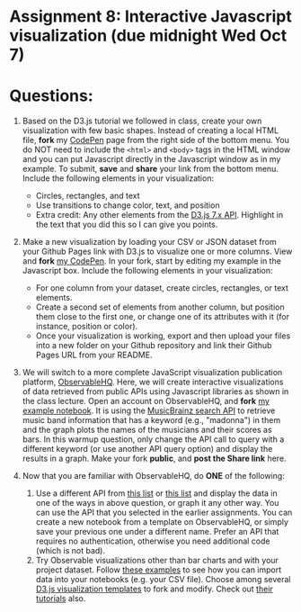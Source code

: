 # Assignment 8: Interactive Javascript visualization (due midnight Wed Oct 7)

# Questions:

1. Based on the D3.js tutorial we followed in class, create your own
   visualization with few basic shapes. Instead of creating a local
   HTML file, **fork** my
   [CodePen](https://codepen.io/cengique/pen/OPMRjVo) page from the
   right side of the bottom menu. You do NOT need to include the
   `<html>` and `<body>` tags in the HTML window and you can put
   Javascript directly in the Javascript window as in my example. To
   submit, **save** and **share** your link from the bottom
   menu. Include the following elements in your visualization:
    - Circles, rectangles, and text
    - Use transitions to change color, text, and position
    - Extra credit: Any other elements from the [D3.js 7.x
      API](https://d3js.org/d3-shape). Highlight
      in the text that you did this so I can give you points.
1. Make a new visualization by loading your CSV or JSON dataset from
   your Github Pages link with D3.js to visualize one or more
   columns. View and **fork** [my
   CodePen](https://codepen.io/cengique/pen/OPMRjba). In your fork,
   start by editing my example in the Javascript box. Include the
   following elements in your visualization:
    - For one column from your dataset, create circles, rectangles, or
      text elements.
    - Create a second set of elements from another column, but
      position them close to the first one, or change one of its
      attributes with it (for instance, position or color).
    - Once your visualization is working, export and then upload your
      files into a new folder on your Github repository and link their
      Github Pages URL from your README.

2. We will switch to a more complete JavaScript visualization
   publication platform,
   [ObservableHQ](https://observablehq.com/). Here, we will create
   interactive visualizations of data retrieved from public APIs using
   Javascript libraries as shown in the class lecture. Open an account
   on ObservableHQ, and **fork** [my example
   notebook](https://observablehq.com/@cengique/api-data-example). It is using  the [MusicBrainz search
   API](https://musicbrainz.org/doc/Development/XML_Web_Service/Version_2/Search#Artist)
   to retrieve music band information that has a keyword (e.g.,
   "madonna") in them and the graph plots the names of the musicians
   and their scores as bars. In this warmup question, only change the API call
   to query with a different keyword (or use another API query option)
   and display the results in a graph. Make your fork **public**, and
   **post the Share link** here.
3. Now that you are familiar with ObservableHQ, do **ONE** of the following:
   1. Use a different API from [this
      list](https://github.com/toddmotto/public-apis) or [this
      list](https://explore.postman.com/) and display the data in one
      of the ways in above question, or graph it any other way. You
      can use the API that you selected in the earlier
      assignments. You can create a new notebook from a template on ObservableHQ, or simply save your
      previous one under a different name. Prefer an API that requires no
      authentication, otherwise you need additional code (which is not bad).
   2. Try Observable visualizations other than bar charts and with
      your project dataset. Follow [these
      examples](https://observablehq.com/@observablehq/introduction-to-data)
      to see how you can import data into your notebooks (e.g. your
      CSV file). Choose among several [D3.js visualization
      templates](https://observablehq.com/@d3/gallery) to fork and
      modify. Check out [their
      tutorials](https://observablehq.com/tutorials) also.

